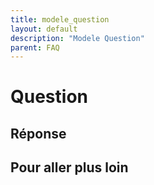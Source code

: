 ```yaml
---
title: modele_question
layout: default
description: "Modele Question"
parent: FAQ
---
```


# Question 

## Réponse

## Pour aller plus loin

